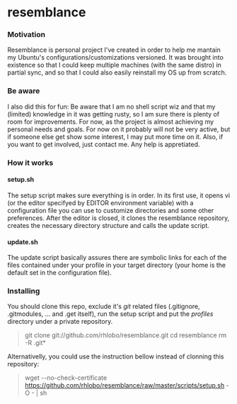 resemblance
===========

### Motivation
Resemblance is personal project I've created in order to help me mantain my Ubuntu's configurations/customizations versioned. It was brought into existence so that I could keep multiple machines (with the same distro) in partial sync, and so that I could also easily reinstall my OS up from scratch.

### Be aware
I also did this for fun: Be aware that I am no shell script wiz and that my (limited) knowledge in it was getting rusty, so I am sure there is plenty of room for improvements. For now, as the project is almost achieving my personal needs and goals. For now on it probably will not be very active, but if someone else get show some interest, I may put more time on it. Also, if you want to get involved, just contact me. Any help is appretiated.

### How it works
#### setup.sh
The setup script makes sure everything is in order. In its first use, it opens vi (or the editor specifyed by EDITOR environment variable) with a configuration file you can use to customize directories and some other preferences. After the editor is closed, it clones the resemblance repository, creates the necessary directory structure and calls the update script.
#### update.sh
The update script basically assures there are symbolic links for each of the files contained under your profile in your target directory (your home is the default set in the configuration file).

### Installing
You should clone this repo, exclude it's *git* related files (.gitignore, .gitmodules, ... and .get itself), run the setup script and put the *profiles* directory under a private repository.
>    git clone git://github.com/rhlobo/resemblance.git
>    cd resemblance
>    rm -R .git*

Alternativelly, you could use the instruction bellow instead of clonning this repository:
>    wget --no-check-certificate https://github.com/rhlobo/resemblance/raw/master/scripts/setup.sh -O - | sh
